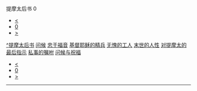 ﻿





 提摩太后书 0




* [<](bible/GEN01.md)
* [0](bible/2TI.md)
* [>](bible/GEN01.md)



[^](bible/index.md)[提摩太后书](2TI01.htm#V0)
[问候](bible/2TI01.md#V0)
[忠于福音](bible/2TI01.md#V2)
[基督耶稣的精兵](bible/2TI02.md#V0)
[无愧的工人](bible/2TI02.md#V13)
[末世的人性](bible/2TI03.md#V0)
[对提摩太的最后指示](bible/2TI03.md#V9)
[私事的嘱咐](bible/2TI04.md#V8)
[问候与祝福](bible/2TI04.md#V18)

* [<](bible/GEN01.md)
* [0](bible/2TI.md)
* [>](bible/GEN01.md)





---









